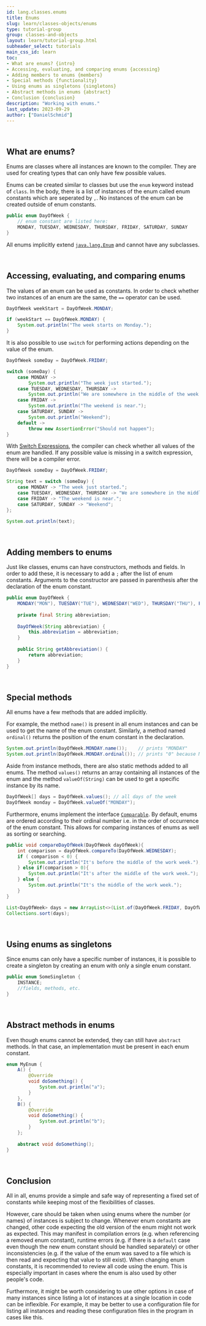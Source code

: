 ```yaml
---
id: lang.classes.enums
title: Enums
slug: learn/classes-objects/enums
type: tutorial-group
group: classes-and-objects
layout: learn/tutorial-group.html
subheader_select: tutorials
main_css_id: learn
toc:
- What are enums? {intro}
- Accessing, evaluating, and comparing enums {accessing}
- Adding members to enums {members}
- Special methods {functionality}
- Using enums as singletons {singletons}
- Abstract methods in enums {abstract}
- Conclusion {conclusion}
description: "Working with enums."
last_update: 2023-09-29
author: ["DanielSchmid"]
---
```

<a id="intro">&nbsp;</a>
## What are enums?

Enums are classes where all instances are known to the compiler.
They are used for creating types that can only have few possible values.

Enums can be created similar to classes but use the `enum` keyword instead of `class`.
In the body, there is a list of instances of the enum called enum constants which are seperated by `,`.
No instances of the enum can be created outside of enum constants.

```java
public enum DayOfWeek {
    // enum constant are listed here:
    MONDAY, TUESDAY, WEDNESDAY, THURSDAY, FRIDAY, SATURDAY, SUNDAY
}
```

All enums implicitly extend [`java.lang.Enum`](javadoc:Enum) and cannot have any subclasses.

<a id="accessing">&nbsp;</a>
## Accessing, evaluating, and comparing enums

The values of an enum can be used as constants.
In order to check whether two instances of an enum are the same, the `==` operator can be used.
```java
DayOfWeek weekStart = DayOfWeek.MONDAY;

if (weekStart == DayOfWeek.MONDAY) {
    System.out.println("The week starts on Monday.");
}
```

It is also possible to use `switch` for performing actions depending on the value of the enum.

```java
DayOfWeek someDay = DayOfWeek.FRIDAY;

switch (someDay) {
    case MONDAY ->
        System.out.println("The week just started.");
    case TUESDAY, WEDNESDAY, THURSDAY ->
        System.out.println("We are somewhere in the middle of the week.");
    case FRIDAY ->
        System.out.println("The weekend is near.");
    case SATURDAY, SUNDAY ->
        System.out.println("Weekend");
    default ->
        throw new AssertionError("Should not happen");
}
```

With [Switch Expressions](id:lang.classes-objects.switch-expression),
the compiler can check whether all values of the enum are handled.
If any possible value is missing in a switch expression, there will be a compiler error.
```java
DayOfWeek someDay = DayOfWeek.FRIDAY;

String text = switch (someDay) {
    case MONDAY -> "The week just started.";
    case TUESDAY, WEDNESDAY, THURSDAY -> "We are somewhere in the middle of the week.";
    case FRIDAY -> "The weekend is near.";
    case SATURDAY, SUNDAY -> "Weekend";
};

System.out.println(text);
```

<a id="members">&nbsp;</a>
## Adding members to enums

Just like classes, enums can have constructors, methods and fields.
In order to add these, it is necessary to add a `;` after the list of enum constants.
Arguments to the constructor are passed in parenthesis after the declaration of the enum constant.

```java
public enum DayOfWeek {
    MONDAY("MON"), TUESDAY("TUE"), WEDNESDAY("WED"), THURSDAY("THU"), FRIDAY("FRI"), SATURDAY("SAT"), SUNDAY("SUN");
    
    private final String abbreviation;
    
    DayOfWeek(String abbreviation) {
        this.abbreviation = abbreviation;
    }
    
    public String getAbbreviation() {
        return abbreviation;
    }
}
```

<a id="functionality">&nbsp;</a>
## Special methods

All enums have a few methods that are added implicitly.

For example, the method `name()` is present in all enum instances and can be used to get the name of the enum constant.
Similarly, a method named `ordinal()` returns the position of the enum constant in the declaration.
```java
System.out.println(DayOfWeek.MONDAY.name());    // prints "MONDAY"
System.out.println(DayOfWeek.MONDAY.ordinal()); // prints "0" because MONDAY is the first constant in the DayOfWeek enum
```

Aside from instance methods, there are also static methods added to all enums.
The method `values()` returns an array containing all instances of the enum and the method `valueOf(String)` can be used to get a specific instance by its name.
```java
DayOfWeek[] days = DayOfWeek.values(); // all days of the week
DayOfWeek monday = DayOfWeek.valueOf("MONDAY");
```

Furthermore, enums implement the interface [`Comparable`](javadoc:Comparable).
By default, enums are ordered according to their ordinal number
i.e. in the order of occurrence of the enum constant.
This allows for comparing instances of enums as well as sorting or searching.

```java
public void compareDayOfWeek(DayOfWeek dayOfWeek){
    int comparison = dayOfWeek.compareTo(DayOfWeek.WEDNESDAY);
    if ( comparison < 0) {
        System.out.println("It's before the middle of the work week.");
    } else if(comparison > 0){
        System.out.println("It's after the middle of the work week.");
    } else {
        System.out.println("It's the middle of the work week.");
    }
}
```

```java
List<DayOfWeek> days = new ArrayList<>(List.of(DayOfWeek.FRIDAY, DayOfWeek.TUESDAY, DayOfWeek.SATURDAY));
Collections.sort(days);
```


<a id="singletons">&nbsp;</a>
## Using enums as singletons

Since enums can only have a specific number of instances, it is possible to create a singleton by creating an enum with only a single enum constant.
```java
public enum SomeSingleton {
    INSTANCE;
    //fields, methods, etc.
}
```

<a id="abstract">&nbsp;</a>
## Abstract methods in enums

Even though enums cannot be extended, they can still have `abstract` methods. In that case, an implementation must be present in each enum constant.
```java
enum MyEnum {
    A() {
        @Override
        void doSomething() {
            System.out.println("a");
        }
    },
    B() {
        @Override
        void doSomething() {
            System.out.println("b");
        }
    };
    
    abstract void doSomething();
}
```

<a id="conclusion">&nbsp;</a>
## Conclusion

All in all, enums provide a simple and safe way of representing a fixed set of constants 
while keeping most of the flexibilities of classes.

However, care should be taken when using enums where the number (or names) of instances is subject to change.
Whenever enum constants are changed, other code expecting the old version of the enum might not work as expected.
This may manifest in compilation errors (e.g. when referencing a removed enum constant),
runtime errors (e.g. if there is a `default` case even though the new enum constant should be handled separately)
or other inconsistencies (e.g. if the value of the enum was saved to a file which is then read and expecting that value to still exist).
When changing enum constants, it is recommended to review all code using the enum.
This is especially important in cases where the enum is also used by other people's code.

Furthermore, it might be worth considering to use other options
in case of many instances since listing a lot of instances at a single location in code can be inflexible.
For example, it may be better to use a configuration file for listing all instances
and reading these configuration files in the program in cases like this.